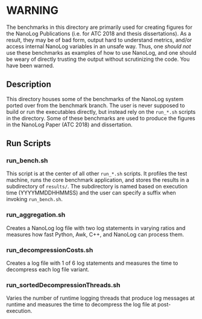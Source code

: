 # WARNING

The benchmarks in this directory are primarily used for creating figures for the NanoLog Publications (i.e. for ATC 2018 and thesis dissertations). As a result, they may be of bad form, output hard to understand metrics, and/or access internal NanoLog variables in an unsafe way. Thus, one *should not* use these benchmarks as examples of how to use NanoLog, and one should be weary of directly trusting the output without scrutinizing the code. You have been warned.

## Description
This directory houses some of the benchmarks of the NanoLog system ported over from the benchmark branch. The user is never supposed to build or run the executables directly, but instead rely on the ``run_*.sh`` scripts in the directory. Some of these benchmarks are used to produce the figures in the NanoLog Paper (ATC 2018) and dissertation.

## Run Scripts

### run_bench.sh
This script is at the center of all other ``run_*.sh`` scripts. It profiles the test machine, runs the core benchmark application, and stores the results in a subdirectory of ``results/``. The subdirectory is named based on execution time (YYYYMMDDHHMMSS) and the user can specify a suffix when invoking ``run_bench.sh``.

### run_aggregation.sh
Creates a NanoLog log file with two log statements in varying ratios and measures how fast Python, Awk, C++, and NanoLog can process them.

### run_decompressionCosts.sh
Creates a log file with 1 of 6 log statements and measures the time to decompress each log file variant.

### run_sortedDecompressionThreads.sh
Varies the number of runtime logging threads that produce log messages at runtime and measures the time to decompress the log file at post-execution.